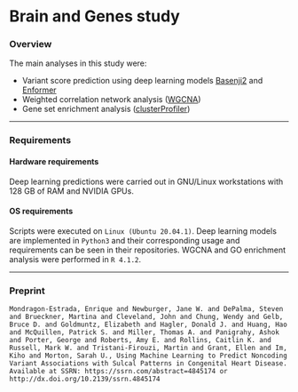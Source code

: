 # Brain and Genes study

### Overview

The main analyses in this study were:

*   Variant score prediction using deep learning models [Basenji2](https://github.com/calico/basenji) and [Enformer](https://github.com/deepmind/deepmind-research/tree/master/enformer)
*   Weighted correlation network analysis ([WGCNA](https://cran.r-project.org/web/packages/WGCNA/index.html))
*   Gene set enrichment analysis ([clusterProfiler](https://github.com/YuLab-SMU/clusterProfiler))

--------
### Requirements 

#### Hardware requirements
Deep learning predictions were carried out in GNU/Linux workstations with 128 GB of RAM and NVIDIA GPUs.

#### OS requirements 
Scripts were executed on `Linux (Ubuntu 20.04.1)`. Deep learning models are implemented in `Python3` and their corresponding usage and requirements can be seen in their repositories. WGCNA and GO enrichment analysis were performed in `R 4.1.2`.

--------
### Preprint
```
Mondragon-Estrada, Enrique and Newburger, Jane W. and DePalma, Steven and Brueckner, Martina and Cleveland, John and Chung, Wendy and Gelb, Bruce D. and Goldmuntz, Elizabeth and Hagler, Donald J. and Huang, Hao and McQuillen, Patrick S. and Miller, Thomas A. and Panigrahy, Ashok and Porter, George and Roberts, Amy E. and Rollins, Caitlin K. and Russell, Mark W. and Tristani-Firouzi, Martin and Grant, Ellen and Im, Kiho and Morton, Sarah U., Using Machine Learning to Predict Noncoding Variant Associations with Sulcal Patterns in Congenital Heart Disease. Available at SSRN: https://ssrn.com/abstract=4845174 or http://dx.doi.org/10.2139/ssrn.4845174 
```